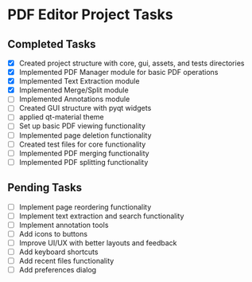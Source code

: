 # PDF Editor Project Tasks

## Completed Tasks
- [x] Created project structure with core, gui, assets, and tests directories
- [x] Implemented PDF Manager module for basic PDF operations
- [x] Implemented Text Extraction module
- [x] Implemented Merge/Split module
- [ ] Implemented Annotations module
- [ ] Created GUI structure with pyqt widgets
- [ ] applied qt-material theme
- [ ] Set up basic PDF viewing functionality
- [ ] Implemented page deletion functionality
- [ ] Created test files for core functionality
- [ ] Implemented PDF merging functionality
- [ ] Implemented PDF splitting functionality

## Pending Tasks
- [ ] Implement page reordering functionality
- [ ] Implement text extraction and search functionality
- [ ] Implement annotation tools
- [ ] Add icons to buttons
- [ ] Improve UI/UX with better layouts and feedback
- [ ] Add keyboard shortcuts
- [ ] Add recent files functionality
- [ ] Add preferences dialog
